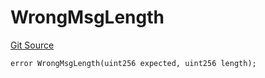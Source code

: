 # WrongMsgLength
[Git Source](https://github.com/matter-labs/zksync-contracts/blob/c6e73735b89a4b474234f6471e326125c9069f15/contracts/l1-contracts/bridge/L1BridgeContractErrors.sol)


```solidity
error WrongMsgLength(uint256 expected, uint256 length);
```

